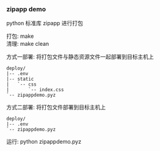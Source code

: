 ### zipapp demo

python 标准库 zipapp 进行打包

打包: make  
清理: make clean  

方式一部署: 将打包文件与静态资源文件一起部署到目标主机上
``` 
deploy/
|-- .env
|-- static
|   `-- css
|       `-- index.css
`-- zipappdemo.pyz
```

方式二部署: 将打包文件部署到目标主机上
```
deploy/
|-- .env
`-- zipappdemo.pyz
```
运行: python zipappdemo.pyz  
